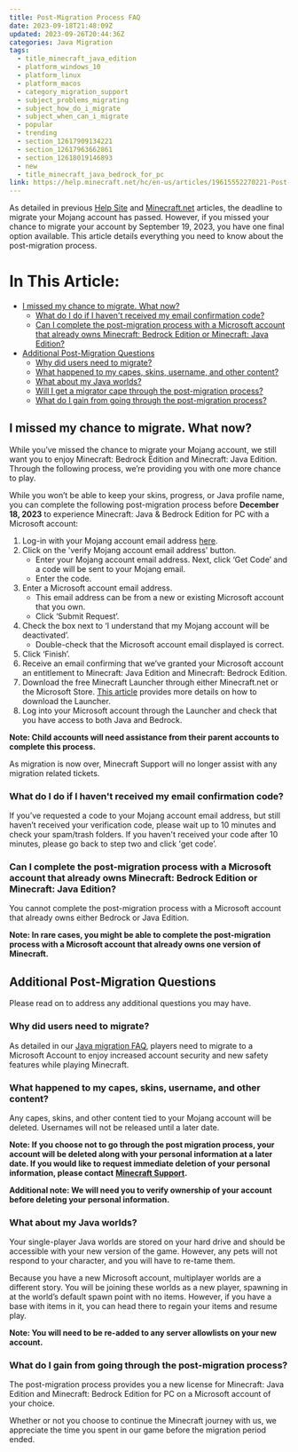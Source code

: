 ```yaml
---
title: Post-Migration Process FAQ
date: 2023-09-18T21:48:09Z
updated: 2023-09-26T20:44:36Z
categories: Java Migration
tags:
  - title_minecraft_java_edition
  - platform_windows_10
  - platform_linux
  - platform_macos
  - category_migration_support
  - subject_problems_migrating
  - subject_how_do_i_migrate
  - subject_when_can_i_migrate
  - popular
  - trending
  - section_12617909134221
  - section_12617963662861
  - section_12618019146893
  - new
  - title_minecraft_java_bedrock_for_pc
link: https://help.minecraft.net/hc/en-us/articles/19615552270221-Post-Migration-Process-FAQ
---
```


As detailed in previous [Help Site](https://help.minecraft.net/hc/en-us/articles/15690553323789) and [Minecraft.net](https://www.minecraft.net/en-us/article/account-migration-last-call) articles, the deadline to migrate your Mojang account has passed. However, if you missed your chance to migrate your account by September 19, 2023, you have one final option available. This article details everything you need to know about the post-migration process.

# In This Article:

- [I missed my chance to migrate. What now?](#i-missed-my-chance-to-migrate-what-now)
  - [What do I do if I haven't received my email confirmation code?](#what-do-i-do-if-i-havent-received-my-email-confirmation-code)
  - [Can I complete the post-migration process with a Microsoft account that already owns Minecraft: Bedrock Edition or Minecraft: Java Edition?](#can-i-complete-the-post-migration-process-with-a-microsoft-account-that-already-owns-minecraft-bedrock-edition-or-minecraft-java-edition)
- [Additional Post-Migration Questions](#additional-post-migration-questions)
  - [Why did users need to migrate?](#why-did-users-need-to-migrate)
  - [What happened to my capes, skins, username, and other content?](#what-happened-to-my-capes-skins-username-and-other-content)
  - [What about my Java worlds?](#what-about-my-java-worlds)
  - [Will I get a migrator cape through the post-migration process?](#h_01HAN3HSNG6728B6CC74ZXQKR4)
  - [What do I gain from going through the post-migration process?](#what-do-i-gain-from-going-through-the-post-migration-process)

## I missed my chance to migrate. What now?

While you’ve missed the chance to migrate your Mojang account, we still want you to enjoy Minecraft: Bedrock Edition and Minecraft: Java Edition. Through the following process, we’re providing you with one more chance to play.

While you won’t be able to keep your skins, progress, or Java profile name, you can complete the following post-migration process before **December 18, 2023** to experience Minecraft: Java & Bedrock Edition for PC with a Microsoft account:

1.  Log-in with your Mojang account email address [here](https://minecraft.net/login).
2.  Click on the 'verify Mojang account email address' button.
    - Enter your Mojang account email address. Next, click ‘Get Code’ and a code will be sent to your Mojang email.
    - Enter the code.
3.  Enter a Microsoft account email address.
    - This email address can be from a new or existing Microsoft account that you own.
    - Click ‘Submit Request’.
4.  Check the box next to ‘I understand that my Mojang account will be deactivated’.
    - Double-check that the Microsoft account email displayed is correct.
5.  Click ‘Finish’.
6.  Receive an email confirming that we’ve granted your Microsoft account an entitlement to Minecraft: Java Edition and Minecraft: Bedrock Edition.
7.  Download the free Minecraft Launcher through either Minecraft.net or the Microsoft Store. [This article](../Minecraft-Bedrock-Edition-Technical/Minecraft-Launcher-for-Windows.md#do-i-need-the-minecraft-launcher-for-windows-to-play-minecraft-bedrock-edition-minecraft-java-edition-minecraft-dungeons-or-minecraft-legends) provides more details on how to download the Launcher. 
8.  Log into your Microsoft account through the Launcher and check that you have access to both Java and Bedrock.

**Note: Child accounts will need assistance from their parent accounts to complete this process.**

As migration is now over, Minecraft Support will no longer assist with any migration related tickets.

### What do I do if I haven't received my email confirmation code?

If you’ve requested a code to your Mojang account email address, but still haven’t received your verification code, please wait up to 10 minutes and check your spam/trash folders. If you haven't received your code after 10 minutes, please go back to step two and click 'get code’.

### Can I complete the post-migration process with a Microsoft account that already owns Minecraft: Bedrock Edition or Minecraft: Java Edition?

You cannot complete the post-migration process with a Microsoft account that already owns either Bedrock or Java Edition.

**Note: In rare cases, you might be able to complete the post-migration process with a Microsoft account that already owns one version of Minecraft.**

## Additional Post-Migration Questions

Please read on to address any additional questions you may have.

### Why did users need to migrate?

As detailed in our [Java migration FAQ](https://help.minecraft.net/hc/en-us/articles/360050865492-Minecraft-Java-Edition-Account-MIgration-FAQ), players need to migrate to a Microsoft Account to enjoy increased account security and new safety features while playing Minecraft.

### What happened to my capes, skins, username, and other content?

Any capes, skins, and other content tied to your Mojang account will be deleted. Usernames will not be released until a later date.

**Note: If you choose not to go through the post migration process, your account will be deleted along with your personal information at a later date. If you would like to request immediate deletion of your personal information, please contact** [**Minecraft Support**](https://help.minecraft.net/hc/en-us/request/new?ticket_form_id=360001225811)**.**

**Additional note: We will need you to verify ownership of your account before deleting your personal information.**

### What about my Java worlds?

Your single-player Java worlds are stored on your hard drive and should be accessible with your new version of the game. However, any pets will not respond to your character, and you will have to re-tame them.

Because you have a new Microsoft account, multiplayer worlds are a different story. You will be joining these worlds as a new player, spawning in at the world’s default spawn point with no items. However, if you have a base with items in it, you can head there to regain your items and resume play.

**Note: You will need to be re-added to any server allowlists on your new account.**

### What do I gain from going through the post-migration process?

The post-migration process provides you a new license for Minecraft: Java Edition and Minecraft: Bedrock Edition for PC on a Microsoft account of your choice.

Whether or not you choose to continue the Minecraft journey with us, we appreciate the time you spent in our game before the migration period ended.
